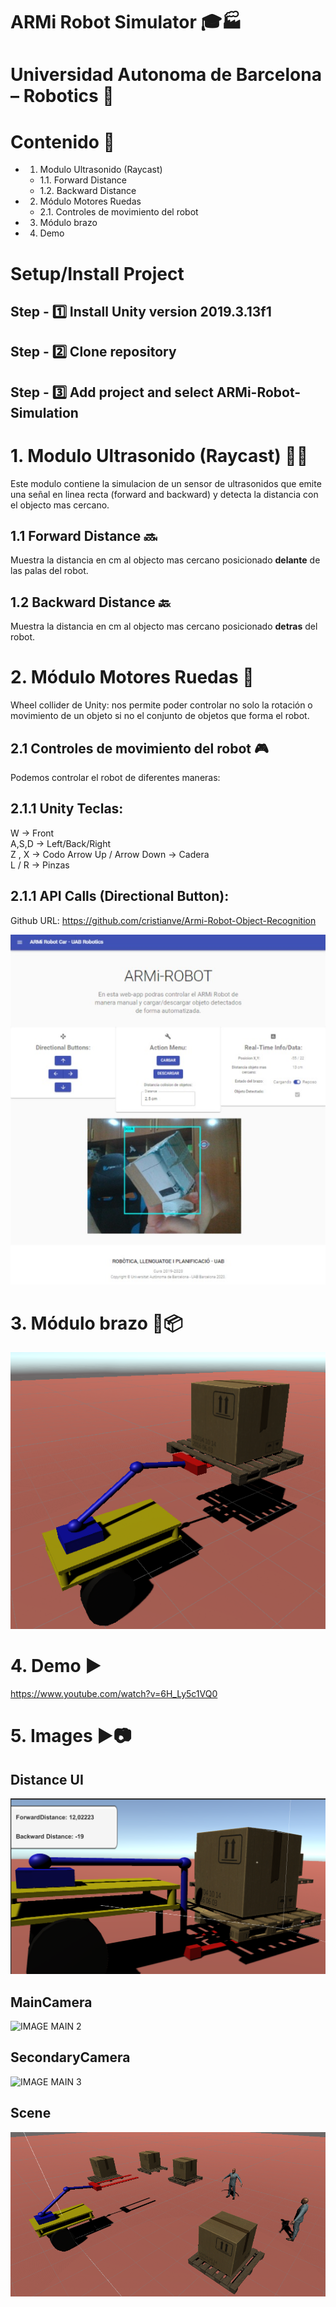 # ARMi Robot Simulator 🎓🏭
# Universidad Autonoma de Barcelona – Robotics 🤖

# Contenido 📇

* 1. Modulo Ultrasonido (Raycast)
  * 1.1. Forward Distance
  * 1.2. Backward Distance
* 2. Módulo Motores Ruedas
  * 2.1. Controles de movimiento del robot
* 3. Módulo brazo
* 4. Demo

# Setup/Install Project

## Step - 1️⃣ Install Unity version 2019.3.13f1
## Step - 2️⃣ Clone repository
## Step - 3️⃣ Add project and select ARMi-Robot-Simulation



# 1. Modulo Ultrasonido (Raycast) 📡📡

Este modulo contiene la simulacion de un sensor de ultrasonidos que emite una señal en linea recta (forward and backward)  y detecta la distancia con el objecto mas cercano.

## 1.1 Forward Distance 🔜

Muestra la distancia en cm al objecto mas cercano posicionado **delante** de las palas del robot.


## 1.2 Backward Distance 🔙
Muestra la distancia en cm al objecto mas cercano posicionado **detras** del robot.


# 2. Módulo Motores Ruedas 🚗

Wheel collider de Unity: nos permite poder controlar no solo la rotación o movimiento de un objeto si no el conjunto de objetos que forma el robot.

## 2.1 Controles de movimiento del robot 🎮

Podemos controlar el robot de diferentes maneras:

## 2.1.1 Unity Teclas:

W  -> Front  
A,S,D -> Left/Back/Right  
Z , X -> Codo
Arrow Up / Arrow Down -> Cadera  
L / R -> Pinzas  


## 2.1.1 API Calls (Directional Button):

 Github URL: https://github.com/cristianve/Armi-Robot-Object-Recognition

![IMAGE MAIN 1](/imatges/ARMi-API.PNG)


# 3. Módulo brazo 🦾📦


![IMAGE MAIN 1](/imatges/Pallete.PNG) 

# 4. Demo ▶️

https://www.youtube.com/watch?v=6H_Ly5c1VQ0

# 5. Images ▶📷

## Distance UI


![IMAGE MAIN 2](/imatges/UI.PNG)

## MainCamera 


![IMAGE MAIN 2](/imatges/MainCamera.PNG)

## SecondaryCamera 

![IMAGE MAIN 3](/imatges/SecondaryCamera.PNG)

## Scene 

![IMAGE MAIN 4](/imatges/Scene.PNG)

